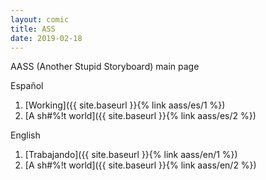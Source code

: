 ```yaml
---
layout: comic
title: ASS
date: 2019-02-18
---
```


AASS (Another Stupid Storyboard) main page

Español

  1. [Working]({{ site.baseurl }}{% link aass/es/1 %})
  1. [A sh#%!t world]({{ site.baseurl }}{% link aass/es/2 %})

English

  1. [Trabajando]({{ site.baseurl }}{% link aass/en/1 %})
  1. [A sh#%!t world]({{ site.baseurl }}{% link aass/en/2 %})
